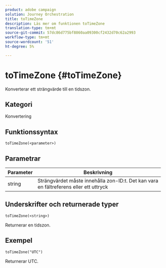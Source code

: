 ```yaml
---
product: adobe campaign
solution: Journey Orchestration
title: toTimeZone
description: Läs mer om funktionen toTimeZone
translation-type: tm+mt
source-git-commit: 57dc86d775bf8860aa09300cf2432d70c62a2993
workflow-type: tm+mt
source-wordcount: '51'
ht-degree: 5%

---
```



# toTimeZone {#toTimeZone}

Konverterar ett strängvärde till en tidszon.

## Kategori

Konvertering

## Funktionssyntax

`toTimeZone(<parameter>)`

## Parametrar

| Parameter | Beskrivning |
|--- |--- |
| string | Strängvärdet måste innehålla zon-ID:t. Det kan vara en fältreferens eller ett uttryck |

## Underskrifter och returnerade typer

`toTimeZone(<string>)`

Returnerar en tidszon.

## Exempel

`toTimeZone("UTC")`

Returnerar UTC.
